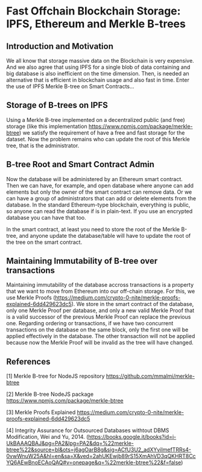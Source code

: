 ﻿# Fast Offchain Blockchain Storage: IPFS, Ethereum and Merkle B-trees
 
 ## Introduction and Motivation
 
 We all know that storage massive data on the Blockchain is very expensive. And we also agree that using IPFS for a single blob of data containing and big database is also inefficient on the time dimension. Then, is needed an alternative that is efficient in blockchain usage and also fast in time. Enter the use of IPFS Merkle B-tree on Smart Contracts...
 
 ## Storage of B-trees on IPFS
 
 Using a Merkle B-tree implemented on a decentralized public (and free) storage (like this implementation https://www.npmjs.com/package/merkle-btree) we satisfy the requirement of have a free and fast storage for the dataset. Now the problem remains who can update the root of this Merkle tree, that is the administrator.
 
 ## B-tree Root and Smart Contract Admin
 
 Now the database will be administered by an Ethereum smart contract. Then we can have, for example, and open database where anyone can add elements but only the owner of the smart contract can remove data. Or we can have a group of administrators that can add or delete elements from the database. In the standard Ethereum-type blockchain, everything is public, so anyone can read the database if is in plain-text. If you use an encrypted database you can have that too.
 
 In the smart contract, at least you need to store the root of the Merkle B-tree, and anyone update the database/table will have to update the root of the tree on the smart contract.
 
 ## Maintaining Immutability of B-tree over transactions
 
 Maintaining immutability of the database accross transactions is a property that we want to move from Ethereum into our off-chain storage. For this, we use Merkle Proofs (https://medium.com/crypto-0-nite/merkle-proofs-explained-6dd429623dc5). We store in the smart contract of the database, only one Merkle Proof per database, and only a new valid Merkle Proof that is a valid successor of the previous Merkle Proof can replace the previous one. Regarding ordering or transactions, if we have two concurrent transactions on the database on the same block, only the first one will be applied effectively in the database. The other transaction will not be applied because now the Merkle Proof will be invalid as the tree will have changed.
 
 
## References

[1] Merkle B-tree for NodeJS repository https://github.com/mmalmi/merkle-btree

[2] Merkle B-tree NodeJS package https://www.npmjs.com/package/merkle-btree

[3] Merkle Proofs Explained https://medium.com/crypto-0-nite/merkle-proofs-explained-6dd429623dc5

[4] Integrity Assurance for Outsourced Databases withtout DBMS Modification, Wei and Yu, 2014. (https://books.google.it/books?id=i-UkBAAAQBAJ&pg=PA2&lpg=PA2&dq=%22merkle-btree%22&source=bl&ots=j6agOarB8g&sig=ACfU3U2_adXYviImefTRRs4-0vwWnuW25A&hl=en&sa=X&ved=2ahUKEwjb89rS15XmAhVD3qQKHRT8CcYQ6AEwBnoECAoQAQ#v=onepage&q=%22merkle-btree%22&f=false)
 
